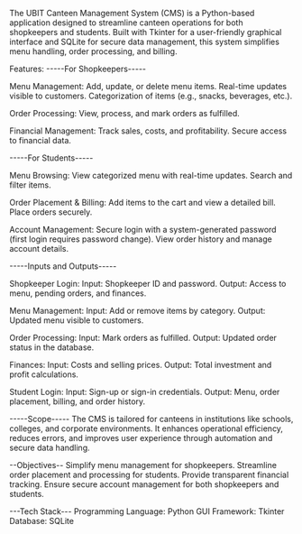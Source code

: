 The UBIT Canteen Management System (CMS) is a Python-based application designed to streamline canteen operations for both shopkeepers and students. Built with Tkinter for a user-friendly graphical interface and SQLite for secure data management, this system simplifies menu handling, order processing, and billing.

Features:
-----For Shopkeepers-----

Menu Management:
Add, update, or delete menu items.
Real-time updates visible to customers.
Categorization of items (e.g., snacks, beverages, etc.).

Order Processing:
View, process, and mark orders as fulfilled.

Financial Management:
Track sales, costs, and profitability.
Secure access to financial data.

-----For Students-----

Menu Browsing:
View categorized menu with real-time updates.
Search and filter items.

Order Placement & Billing:
Add items to the cart and view a detailed bill.
Place orders securely.

Account Management:
Secure login with a system-generated password (first login requires password change).
View order history and manage account details.

-----Inputs and Outputs-----

Shopkeeper Login:
Input: Shopkeeper ID and password.
Output: Access to menu, pending orders, and finances.

Menu Management:
Input: Add or remove items by category.
Output: Updated menu visible to customers.

Order Processing:
Input: Mark orders as fulfilled.
Output: Updated order status in the database.

Finances:
Input: Costs and selling prices.
Output: Total investment and profit calculations.

Student Login:
Input: Sign-up or sign-in credentials.
Output: Menu, order placement, billing, and order history.

-----Scope-----
The CMS is tailored for canteens in institutions like schools, colleges, and corporate environments. It enhances operational efficiency, reduces errors, and improves user experience through automation and secure data handling.

--Objectives--
Simplify menu management for shopkeepers.
Streamline order placement and processing for students.
Provide transparent financial tracking.
Ensure secure account management for both shopkeepers and students.

---Tech Stack---
Programming Language: Python
GUI Framework: Tkinter
Database: SQLite
